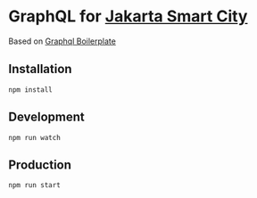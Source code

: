 # GraphQL for [Jakarta Smart City](http://api.jakarta.go.id)
Based on [Graphql Boilerplate](https://github.com/ihsansatriawan/graphql-boilerplate)

## Installation

`npm install`

## Development

`npm run watch`

## Production

`npm run start`